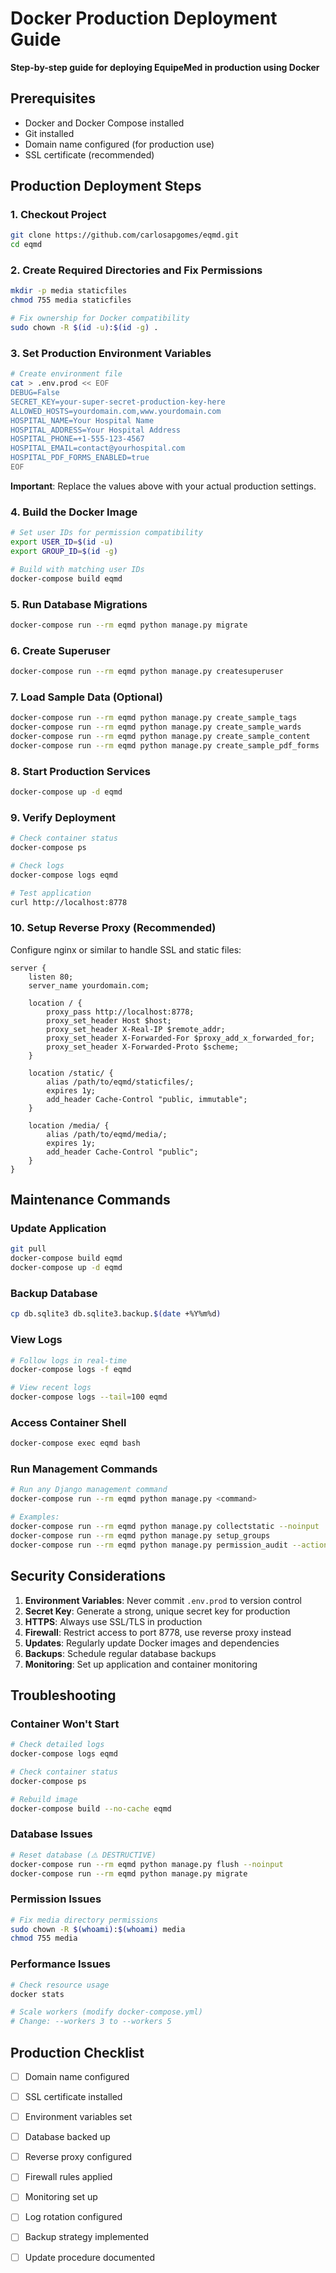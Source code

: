 # Docker Production Deployment Guide

**Step-by-step guide for deploying EquipeMed in production using Docker**

## Prerequisites

- Docker and Docker Compose installed
- Git installed
- Domain name configured (for production use)
- SSL certificate (recommended)

## Production Deployment Steps

### 1. Checkout Project

```bash
git clone https://github.com/carlosapgomes/eqmd.git
cd eqmd
```

### 2. Create Required Directories and Fix Permissions

```bash
mkdir -p media staticfiles
chmod 755 media staticfiles

# Fix ownership for Docker compatibility
sudo chown -R $(id -u):$(id -g) .
```

### 3. Set Production Environment Variables

```bash
# Create environment file
cat > .env.prod << EOF
DEBUG=False
SECRET_KEY=your-super-secret-production-key-here
ALLOWED_HOSTS=yourdomain.com,www.yourdomain.com
HOSPITAL_NAME=Your Hospital Name
HOSPITAL_ADDRESS=Your Hospital Address
HOSPITAL_PHONE=+1-555-123-4567
HOSPITAL_EMAIL=contact@yourhospital.com
HOSPITAL_PDF_FORMS_ENABLED=true
EOF
```

**Important**: Replace the values above with your actual production settings.

### 4. Build the Docker Image

```bash
# Set user IDs for permission compatibility
export USER_ID=$(id -u)
export GROUP_ID=$(id -g)

# Build with matching user IDs
docker-compose build eqmd
```

### 5. Run Database Migrations

```bash
docker-compose run --rm eqmd python manage.py migrate
```

### 6. Create Superuser

```bash
docker-compose run --rm eqmd python manage.py createsuperuser
```

### 7. Load Sample Data (Optional)

```bash
docker-compose run --rm eqmd python manage.py create_sample_tags
docker-compose run --rm eqmd python manage.py create_sample_wards
docker-compose run --rm eqmd python manage.py create_sample_content
docker-compose run --rm eqmd python manage.py create_sample_pdf_forms
```

### 8. Start Production Services

```bash
docker-compose up -d eqmd
```

### 9. Verify Deployment

```bash
# Check container status
docker-compose ps

# Check logs
docker-compose logs eqmd

# Test application
curl http://localhost:8778
```

### 10. Setup Reverse Proxy (Recommended)

Configure nginx or similar to handle SSL and static files:

```nginx
server {
    listen 80;
    server_name yourdomain.com;

    location / {
        proxy_pass http://localhost:8778;
        proxy_set_header Host $host;
        proxy_set_header X-Real-IP $remote_addr;
        proxy_set_header X-Forwarded-For $proxy_add_x_forwarded_for;
        proxy_set_header X-Forwarded-Proto $scheme;
    }

    location /static/ {
        alias /path/to/eqmd/staticfiles/;
        expires 1y;
        add_header Cache-Control "public, immutable";
    }

    location /media/ {
        alias /path/to/eqmd/media/;
        expires 1y;
        add_header Cache-Control "public";
    }
}
```

## Maintenance Commands

### Update Application

```bash
git pull
docker-compose build eqmd
docker-compose up -d eqmd
```

### Backup Database

```bash
cp db.sqlite3 db.sqlite3.backup.$(date +%Y%m%d)
```

### View Logs

```bash
# Follow logs in real-time
docker-compose logs -f eqmd

# View recent logs
docker-compose logs --tail=100 eqmd
```

### Access Container Shell

```bash
docker-compose exec eqmd bash
```

### Run Management Commands

```bash
# Run any Django management command
docker-compose run --rm eqmd python manage.py <command>

# Examples:
docker-compose run --rm eqmd python manage.py collectstatic --noinput
docker-compose run --rm eqmd python manage.py setup_groups
docker-compose run --rm eqmd python manage.py permission_audit --action=report
```

## Security Considerations

1. **Environment Variables**: Never commit `.env.prod` to version control
2. **Secret Key**: Generate a strong, unique secret key for production
3. **HTTPS**: Always use SSL/TLS in production
4. **Firewall**: Restrict access to port 8778, use reverse proxy instead
5. **Updates**: Regularly update Docker images and dependencies
6. **Backups**: Schedule regular database backups
7. **Monitoring**: Set up application and container monitoring

## Troubleshooting

### Container Won't Start

```bash
# Check detailed logs
docker-compose logs eqmd

# Check container status
docker-compose ps

# Rebuild image
docker-compose build --no-cache eqmd
```

### Database Issues

```bash
# Reset database (⚠️ DESTRUCTIVE)
docker-compose run --rm eqmd python manage.py flush --noinput
docker-compose run --rm eqmd python manage.py migrate
```

### Permission Issues

```bash
# Fix media directory permissions
sudo chown -R $(whoami):$(whoami) media
chmod 755 media
```

### Performance Issues

```bash
# Check resource usage
docker stats

# Scale workers (modify docker-compose.yml)
# Change: --workers 3 to --workers 5
```

## Production Checklist

- [ ] Domain name configured
- [ ] SSL certificate installed
- [ ] Environment variables set
- [ ] Database backed up
- [ ] Reverse proxy configured
- [ ] Firewall rules applied
- [ ] Monitoring set up
- [ ] Log rotation configured
- [ ] Backup strategy implemented
- [ ] Update procedure documented

